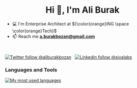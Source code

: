 <h1 align="center">Hi 🖖, I'm Ali Burak</h1>

- 💻 I'm Enterprise Architect at ${\color{orange}ING \space \color{orange}Tech}$
- 📫 Reach me **a.burakbozan@gmail.com**

<br />
<!---
- 📄 Know about my experiences [https://www.linkedin.com/in/ali-burak-bozan/](https://www.linkedin.com/in/ali-burak-bozan/)

<h3 align="left">Connect with me:</h3>
<p align="left">
<a href="https://www.linkedin.com/in/ali-burak-bozan/" target="blank"><img align="center" src="https://raw.githubusercontent.com/rahuldkjain/github-profile-readme-generator/master/src/images/icons/Social/linked-in-alt.svg" alt="benanilcan" height="30" width="40" /></a>
</p>
-->

[![Twitter follow @aliburakbozan](https://img.shields.io/twitter/follow/aliburakbozan?style=social)](https://twitter.com/aliburakbozan) &nbsp;
[![Linkedin follow @sivalabs](https://img.shields.io/badge/-aliburakbozan-blue?style=flat-square&logo=Linkedin&logoColor=white&link=https://www.linkedin.com/in/ali-burak-bozan/)](https://www.linkedin.com/in/ali-burak-bozan/) &nbsp;

### Languages and Tools

<a href="https://github.com/burakbozan">
  <img align="center" src="https://github-readme-stats.vercel.app/api/top-langs/?username=burakbozan&theme=dark&count_private=true" alt="My most used languages" /></a>
